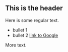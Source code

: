 ## This is the header

Here is some regular text.
* bullet 1
* bullet 2
[link to Google](http:/www.google.com)

More text.